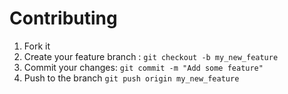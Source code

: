 # Contributing

1. Fork it
2. Create your feature branch : `git checkout -b my_new_feature`
3. Commit your changes: `git commit -m "Add some feature"`
4. Push to the branch `git push origin my_new_feature`